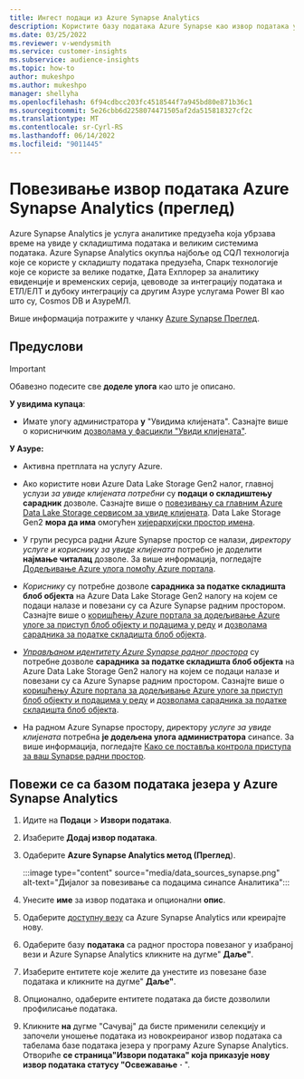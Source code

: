 ```yaml
---
title: Ингест подаци из Azure Synapse Analytics
description: Користите базу података Azure Synapse као извор података у програму Dynamics 365 Customer Insights.
ms.date: 03/25/2022
ms.reviewer: v-wendysmith
ms.service: customer-insights
ms.subservice: audience-insights
ms.topic: how-to
author: mukeshpo
ms.author: mukeshpo
manager: shellyha
ms.openlocfilehash: 6f94cdbcc203fc4518544f7a945bd80e871b36c1
ms.sourcegitcommit: 5e26cbb6d2258074471505af2da515818327cf2c
ms.translationtype: MT
ms.contentlocale: sr-Cyrl-RS
ms.lasthandoff: 06/14/2022
ms.locfileid: "9011445"
---
```

# <a name="connect-an-azure-synapse-analytics-data-source-preview"></a>Повезивање извор података Azure Synapse Analytics (преглед)

Azure Synapse Analytics је услуга аналитике предузећа која убрзава време на увиде у складиштима података и великим системима података. Azure Synapse Analytics окупља најбоље од СQЛ технологија које се користе у складишту података предузећа, Спарк технологије које се користе за велике податке, Дата Еxплорер за аналитику евиденције и временских серија, цевоводе за интеграцију података и ЕТЛ/ЕЛТ и дубоку интеграцију са другим Азуре услугама Power BI као што су, Cosmos DB и АзуреМЛ.

Више информација потражите у чланку [Azure Synapse Преглед](/azure/synapse-analytics/overview-what-is).

## <a name="prerequisites"></a>Предуслови

> [!IMPORTANT]
> Обавезно подесите све **доделе улога** као што је описано.  

**У увидима купаца**:

* Имате улогу администратора **у** "Увидима клијената". Сазнајте више о корисничким [дозволама у фасцикли "Увиди клијената"](permissions.md#assign-roles-and-permissions).

**У Азуре:**

- Активна претплата на услугу Azure.

- Ако користите нови Azure Data Lake Storage Gen2 налог, главној услузи *за увиде клијената потребни* су **подаци о складиштењу сарадник** дозволе. Сазнајте више о [повезивању са главним Azure Data Lake Storage сервисом за увиде клијената](connect-service-principal.md). Data Lake Storage Gen2 **мора да има** омогућен [хијерархијски простор имена](/azure/storage/blobs/data-lake-storage-namespace).

- У групи ресурса радни Azure Synapse простор се налази, *директору услуге и* *кориснику за увиде клијената* потребно је доделити **најмање читалац** дозволе. За више информација, погледајте [Додељивање Azure улога помоћу Azure портала](/azure/role-based-access-control/role-assignments-portal).

- *Кориснику* су потребне дозволе **сарадника за податке складишта блоб објекта** на Azure Data Lake Storage Gen2 налогу на којем се подаци налазе и повезани су са Azure Synapse радним простором. Сазнајте више о [коришћењу Azure портала за додељивање Azure улоге за приступ блоб објекту и подацима у реду](/azure/storage/common/storage-auth-aad-rbac-portal) и [дозволама сарадника за податке складишта блоб објекта](/azure/role-based-access-control/built-in-roles#storage-blob-data-contributor).

- *[Управљаном идентитету Azure Synapse радног простора](/azure/synapse-analytics/security/synapse-workspace-managed-identity)* су потребне дозволе **сарадника за податке складишта блоб објекта** на Azure Data Lake Storage Gen2 налогу на којем се подаци налазе и повезани су са Azure Synapse радним простором. Сазнајте више о [коришћењу Azure портала за додељивање Azure улоге за приступ блоб објекту и подацима у реду](/azure/storage/common/storage-auth-aad-rbac-portal) и [дозволама сарадника за податке складишта блоб објекта](/azure/role-based-access-control/built-in-roles#storage-blob-data-contributor).

- На радном Azure Synapse простору, директору *услуге за увиде клијената* потребна **је додељена улога администратора** синапсе. За више информација, погледајте [Како се поставља контрола приступа за ваш Synapse радни простор](/azure/synapse-analytics/security/how-to-set-up-access-control).

## <a name="connect-to-the-data-lake-database-in-azure-synapse-analytics"></a>Повежи се са базом података језера у Azure Synapse Analytics

1. Идите на **Подаци** > **Извори података**.

1. Изаберите **Додај извор података**.

1. Одаберите **Azure Synapse Analytics метод (Преглед**).

   :::image type="content" source="media/data_sources_synapse.png" alt-text="Дијалог за повезивање са подацима синапсе Аналитика":::
  
1. Унесите **име** за извор података и опционални **опис**.

1. Одаберите [доступну везу](connections.md) са Azure Synapse Analytics или креирајте нову.

1. Одаберите базу **података** са радног простора повезаног у изабраној вези и Azure Synapse Analytics кликните на дугме" **Даље"**.

1. Изаберите ентитете које желите да унестите из повезане базе података и кликните на дугме" **Даље"**.

1. Опционално, одаберите ентитете података да бисте дозволили профилисање података.

1. Кликните **на** дугме "Сачувај" да бисте применили селекцију и започели уношење података из новокреираног извор података са табелама базе података језера у програму Azure Synapse Analytics. Отвориће **се страница"Извори података" која приказује нову извор података статусу "Освежавање** **·** ".
